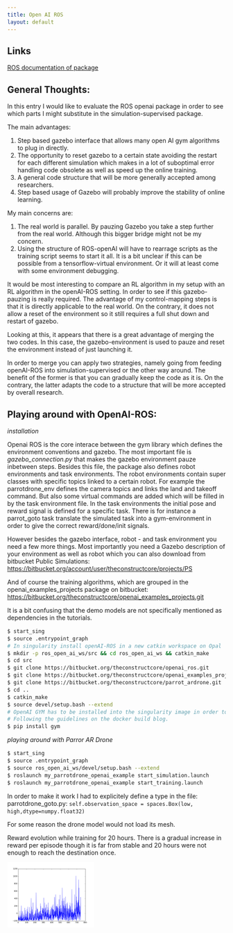 ```yaml
---
title: Open AI ROS
layout: default
---
```

## Links

[ROS documentation of package](http://wiki.ros.org/openai_ros)

## General Thoughts:

In this entry I would like to evaluate the ROS openai package in order to see which parts I might substitute in the simulation-supervised package.

The main advantages:

1. Step based gazebo interface that allows many open AI gym algorithms to plug in directly.
2. The opportunity to reset gazebo to a certain state avoiding the restart for each different simulation which makes in a lot of suboptimal error handling code obsolete as well as speed up the online training.
3. A general code structure that will be more generally accepted among researchers.
4. Step based usage of Gazebo will probably improve the stability of online learning.

My main concerns are:

1. The real world is parallel. By pauzing Gazebo you take a step further from the real world. Although this bigger bridge might not be my concern.
2. Using the structure of ROS-openAI will have to rearrage scripts as the training script seems to start it all. It is a bit unclear if this can be possible from a tensorflow-virtual environment. Or it will at least come with some environment debugging.

It would be most interesting to compare an RL algorithm in my setup with an RL algorithm in the openAI-ROS setting. 
In order to see if this gazebo-pauzing is really required. 
The advantage of my control-mapping steps is that it is directly applicable to the real world.
On the contrary, it does not allow a reset of the environment so it still requires a full shut down and restart of gazebo.

Looking at this, it appears that there is a great advantage of merging the two codes.
In this case, the gazebo-environment is used to pauze and reset the environment instead of just launching it.

In order to merge you can apply two strategies, namely going from feeding openAI-ROS into simulation-supervised or the other way around.
The benefit of the former is that you can gradually keep the code as it is.
On the contrary, the latter adapts the code to a structure that will be more accepted by overall research. 

## Playing around with OpenAI-ROS:

_installation_

Openai ROS is the core interace between the gym library which defines the environment conventions and gazebo.
The most important file is _gazebo_connection.py_ that makes the gazebo environment pauze inbetween steps.
Besides this file, the package also defines robot environments and task environments. 
The robot environments contain super classes with specific topics linked to a certain robot.
For example the parrotdrone_env defines the camera topics and links the land and takeoff command. 
But also some virtual commands are added which will be filled in by the task environment file.
In the task environments the initial pose and reward signal is defined for a specific task.
There is for instance a parrot_goto task translate the simulated task into a gym-environment in order to give the correct reward/done/init signals.

However besides the gazebo interface, robot - and task environment you need a few more things.
Most importantly you need a Gazebo description of your environment as well as robot which you can also download from bitbucket Public Simulations:
https://bitbucket.org/account/user/theconstructcore/projects/PS

And of course the training algorithms, which are grouped in the openai_examples_projects package on bitbucket:
https://bitbucket.org/theconstructcore/openai_examples_projects.git

It is a bit confusing that the demo models are not specifically mentioned as dependencies in the tutorials. 

```bash
$ start_sing
$ source .entrypoint_graph
# In singularity install openAI-ROS in a new catkin workspace on Opal
$ mkdir -p ros_open_ai_ws/src && cd ros_open_ai_ws && catkin_make
$ cd src
$ git clone https://bitbucket.org/theconstructcore/openai_ros.git 
$ git clone https://bitbucket.org/theconstructcore/openai_examples_projects.git
$ git clone https://bitbucket.org/theconstructcore/parrot_ardrone.git
$ cd ..
$ catkin_make
$ source devel/setup.bash --extend
# OpenAI GYM has to be installed into the singularity image in order to play around.
# Following the guidelines on the docker build blog.
$ pip install gym
```

_playing around with Parror AR Drone_


```bash
$ start_sing
$ source .entrypoint_graph
$ source ros_open_ai_ws/devel/setup.bash --extend
$ roslaunch my_parrotdrone_openai_example start_simulation.launch
$ roslaunch my_parrotdrone_openai_example start_training.launch
```

In order to make it work I had to explicitely define a type in the file:
parrotdrone_goto.py: `self.observation_space = spaces.Box(low, high,dtype=numpy.float32)`

For some reason the drone model would not load its mesh.

Reward evolution while training for 20 hours. 
There is a gradual increase in reward per episode though it is far from stable and 20 hours were not enough to reach the destination once.

<img src="/imgs/18-10-16_reward_my_parrot.png" alt="Reward evolution while training for 20 hours" style="width: 200px;"/>

